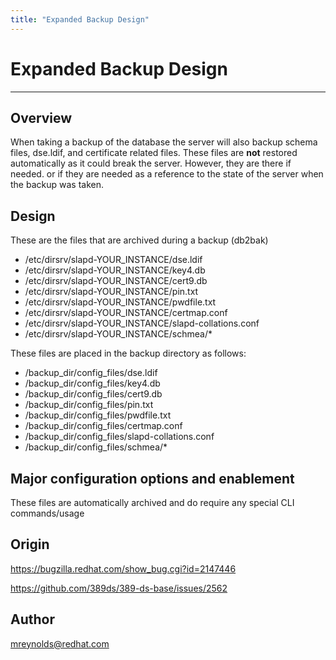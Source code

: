 ```yaml
---
title: "Expanded Backup Design"
---
```


#  Expanded Backup Design
----------------

Overview
--------

When taking a backup of the database the server will also backup schema files, dse.ldif, and certificate related files.  These files are **not** restored automatically as it could break the server.  However, they are there if needed. or if they are needed as a reference to the state of the server when the backup was taken.

Design
------

These are the files that are archived during a backup (db2bak)

- /etc/dirsrv/slapd-YOUR_INSTANCE/dse.ldif
- /etc/dirsrv/slapd-YOUR_INSTANCE/key4.db
- /etc/dirsrv/slapd-YOUR_INSTANCE/cert9.db
- /etc/dirsrv/slapd-YOUR_INSTANCE/pin.txt
- /etc/dirsrv/slapd-YOUR_INSTANCE/pwdfile.txt
- /etc/dirsrv/slapd-YOUR_INSTANCE/certmap.conf
- /etc/dirsrv/slapd-YOUR_INSTANCE/slapd-collations.conf
- /etc/dirsrv/slapd-YOUR_INSTANCE/schmea/*

These files are placed in the backup directory as follows:

- /backup_dir/config_files/dse.ldif
- /backup_dir/config_files/key4.db
- /backup_dir/config_files/cert9.db
- /backup_dir/config_files/pin.txt
- /backup_dir/config_files/pwdfile.txt
- /backup_dir/config_files/certmap.conf
- /backup_dir/config_files/slapd-collations.conf
- /backup_dir/config_files/schmea/*


Major configuration options and enablement
------------------------------------------

These files are automatically archived and do require any special CLI commands/usage


Origin
-------------

<https://bugzilla.redhat.com/show_bug.cgi?id=2147446>

<https://github.com/389ds/389-ds-base/issues/2562>

Author
------

<mreynolds@redhat.com>

